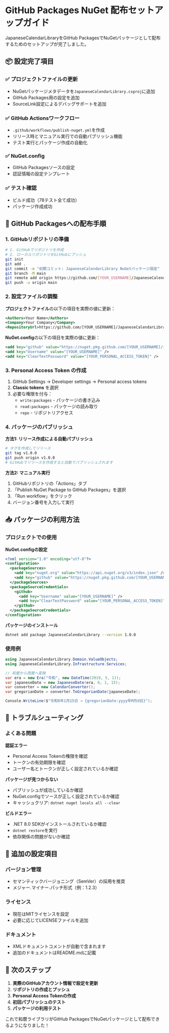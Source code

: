 # GitHub Packages NuGet 配布セットアップガイド

JapaneseCalendarLibraryをGitHub PackagesでNuGetパッケージとして配布するためのセットアップが完了しました。

## 📦 設定完了項目

### ✅ プロジェクトファイルの更新
- NuGetパッケージメタデータを`JapaneseCalendarLibrary.csproj`に追加
- GitHub Packages用の設定を追加
- SourceLink設定によるデバッグサポートを追加

### ✅ GitHub Actionsワークフロー
- `.github/workflows/publish-nuget.yml`を作成
- リリース時とマニュアル実行での自動パブリッシュ機能
- テスト実行とパッケージ作成の自動化

### ✅ NuGet.config
- GitHub Packagesソースの設定
- 認証情報の設定テンプレート

### ✅ テスト確認
- ビルド成功（78テスト全て成功）
- パッケージ作成成功

## 🚀 GitHub Packagesへの配布手順

### 1. GitHubリポジトリの準備

```bash
# 1. GitHubでリポジトリを作成
# 2. ローカルリポジトリをGitHubにプッシュ
git init
git add .
git commit -m "初期コミット: JapaneseCalendarLibrary NuGetパッケージ設定"
git branch -M main
git remote add origin https://github.com/[YOUR_USERNAME]/JapaneseCalendarLibrary.git
git push -u origin main
```

### 2. 設定ファイルの調整

**プロジェクトファイル**の以下の項目を実際の値に更新：
```xml
<Authors>Your Name</Authors>
<Company>Your Company</Company>
<RepositoryUrl>https://github.com/[YOUR_USERNAME]/JapaneseCalendarLibrary</RepositoryUrl>
```

**NuGet.config**の以下の項目を実際の値に更新：
```xml
<add key="github" value="https://nuget.pkg.github.com/[YOUR_USERNAME]/index.json" />
<add key="Username" value="[YOUR_USERNAME]" />
<add key="ClearTextPassword" value="[YOUR_PERSONAL_ACCESS_TOKEN]" />
```

### 3. Personal Access Token の作成

1. GitHub Settings → Developer settings → Personal access tokens
2. **Classic tokens** を選択
3. 必要な権限を付与：
   - `write:packages` - パッケージの書き込み
   - `read:packages` - パッケージの読み取り
   - `repo` - リポジトリアクセス

### 4. パッケージのパブリッシュ

**方法1: リリース作成による自動パブリッシュ**
```bash
# タグを作成してリリース
git tag v1.0.0
git push origin v1.0.0
# GitHubでリリースを作成すると自動でパブリッシュされます
```

**方法2: マニュアル実行**
1. GitHubリポジトリの「Actions」タブ
2. 「Publish NuGet Package to GitHub Packages」を選択
3. 「Run workflow」をクリック
4. バージョン番号を入力して実行

## 📥 パッケージの利用方法

### プロジェクトでの使用

**NuGet.configの設定**
```xml
<?xml version="1.0" encoding="utf-8"?>
<configuration>
  <packageSources>
    <add key="nuget.org" value="https://api.nuget.org/v3/index.json" />
    <add key="github" value="https://nuget.pkg.github.com/[YOUR_USERNAME]/index.json" />
  </packageSources>
  <packageSourceCredentials>
    <github>
      <add key="Username" value="[YOUR_USERNAME]" />
      <add key="ClearTextPassword" value="[YOUR_PERSONAL_ACCESS_TOKEN]" />
    </github>
  </packageSourceCredentials>
</configuration>
```

**パッケージのインストール**
```bash
dotnet add package JapaneseCalendarLibrary --version 1.0.0
```

### 使用例
```csharp
using JapaneseCalendarLibrary.Domain.ValueObjects;
using JapaneseCalendarLibrary.Infrastructure.Services;

// 和暦から西暦へ変換
var era = new Era("令和", new DateTime(2019, 5, 1));
var japaneseDate = new JapaneseDate(era, 6, 1, 15);
var converter = new CalendarConverter();
var gregorianDate = converter.ToGregorianDate(japaneseDate);

Console.WriteLine($"令和6年1月15日 → {gregorianDate:yyyy年M月d日}");
```

## 🔧 トラブルシューティング

### よくある問題

**認証エラー**
- Personal Access Tokenの権限を確認
- トークンの有効期限を確認
- ユーザー名とトークンが正しく設定されているか確認

**パッケージが見つからない**
- パブリッシュが成功しているか確認
- NuGet.configでソースが正しく設定されているか確認
- キャッシュクリア: `dotnet nuget locals all --clear`

**ビルドエラー**
- .NET 8.0 SDKがインストールされているか確認
- `dotnet restore`を実行
- 依存関係の問題がないか確認

## 📝 追加の設定項目

### バージョン管理
- セマンティックバージョニング（SemVer）の採用を推奨
- メジャー.マイナー.パッチ形式（例：1.2.3）

### ライセンス
- 現在はMITライセンスを設定
- 必要に応じてLICENSEファイルを追加

### ドキュメント
- XMLドキュメントコメントが自動で含まれます
- 追加のドキュメントはREADME.mdに記載

## 🎯 次のステップ

1. **実際のGitHubアカウント情報で設定を更新**
2. **リポジトリの作成とプッシュ**
3. **Personal Access Tokenの作成**
4. **初回パブリッシュのテスト**
5. **パッケージの利用テスト**

これで和暦ライブラリがGitHub PackagesでNuGetパッケージとして配布できるようになりました！
